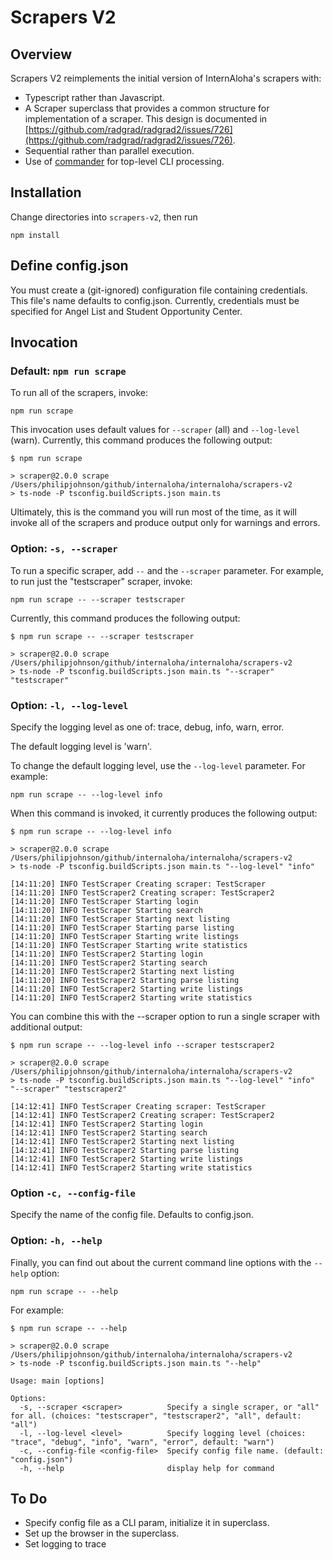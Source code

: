 # Scrapers V2

## Overview

Scrapers V2 reimplements the initial version of InternAloha's scrapers with:

  * Typescript rather than Javascript.
  * A Scraper superclass that provides a common structure for implementation of a scraper. This design is documented in [https://github.com/radgrad/radgrad2/issues/726](https://github.com/radgrad/radgrad2/issues/726).
  * Sequential rather than parallel execution.
  * Use of [commander](https://www.npmjs.com/package/commander) for top-level CLI processing.

## Installation

Change directories into `scrapers-v2`, then run

```
npm install
```

## Define config.json

You must create a (git-ignored) configuration file containing credentials. This file's name defaults to config.json. Currently, credentials must be specified for Angel List and Student Opportunity Center.

## Invocation

### Default: `npm run scrape`

To run all of the scrapers, invoke:

```
npm run scrape
```

This invocation uses default values for `--scraper` (all) and `--log-level` (warn).  Currently, this command produces the following output:

```
$ npm run scrape

> scraper@2.0.0 scrape /Users/philipjohnson/github/internaloha/internaloha/scrapers-v2
> ts-node -P tsconfig.buildScripts.json main.ts
```

Ultimately, this is the command you will run most of the time, as it will invoke all of the scrapers and produce output only for warnings and errors.

### Option: `-s, --scraper`

To run a specific scraper, add `--` and the `--scraper` parameter. For example, to run just the "testscraper" scraper, invoke:

```
npm run scrape -- --scraper testscraper
```

Currently, this command produces the following output:

```
$ npm run scrape -- --scraper testscraper

> scraper@2.0.0 scrape /Users/philipjohnson/github/internaloha/internaloha/scrapers-v2
> ts-node -P tsconfig.buildScripts.json main.ts "--scraper" "testscraper"
```

### Option: `-l, --log-level`

Specify the logging level as one of: trace, debug, info, warn, error.

The default logging level is 'warn'.

To change the default logging level, use the `--log-level` parameter. For example:

```
npm run scrape -- --log-level info
```

When this command is invoked, it currently produces the following output:

```
$ npm run scrape -- --log-level info

> scraper@2.0.0 scrape /Users/philipjohnson/github/internaloha/internaloha/scrapers-v2
> ts-node -P tsconfig.buildScripts.json main.ts "--log-level" "info"

[14:11:20] INFO TestScraper Creating scraper: TestScraper
[14:11:20] INFO TestScraper2 Creating scraper: TestScraper2
[14:11:20] INFO TestScraper Starting login
[14:11:20] INFO TestScraper Starting search
[14:11:20] INFO TestScraper Starting next listing
[14:11:20] INFO TestScraper Starting parse listing
[14:11:20] INFO TestScraper Starting write listings
[14:11:20] INFO TestScraper Starting write statistics
[14:11:20] INFO TestScraper2 Starting login
[14:11:20] INFO TestScraper2 Starting search
[14:11:20] INFO TestScraper2 Starting next listing
[14:11:20] INFO TestScraper2 Starting parse listing
[14:11:20] INFO TestScraper2 Starting write listings
[14:11:20] INFO TestScraper2 Starting write statistics
```

You can combine this with the --scraper option to run a single scraper with additional output:

```
$ npm run scrape -- --log-level info --scraper testscraper2

> scraper@2.0.0 scrape /Users/philipjohnson/github/internaloha/internaloha/scrapers-v2
> ts-node -P tsconfig.buildScripts.json main.ts "--log-level" "info" "--scraper" "testscraper2"

[14:12:41] INFO TestScraper Creating scraper: TestScraper
[14:12:41] INFO TestScraper2 Creating scraper: TestScraper2
[14:12:41] INFO TestScraper2 Starting login
[14:12:41] INFO TestScraper2 Starting search
[14:12:41] INFO TestScraper2 Starting next listing
[14:12:41] INFO TestScraper2 Starting parse listing
[14:12:41] INFO TestScraper2 Starting write listings
[14:12:41] INFO TestScraper2 Starting write statistics
```

### Option `-c, --config-file`

Specify the name of the config file. Defaults to config.json.

### Option: `-h, --help`

Finally, you can find out about the current command line options with the `--help` option:

```
npm run scrape -- --help
```

For example:

```
$ npm run scrape -- --help

> scraper@2.0.0 scrape /Users/philipjohnson/github/internaloha/internaloha/scrapers-v2
> ts-node -P tsconfig.buildScripts.json main.ts "--help"

Usage: main [options]

Options:
  -s, --scraper <scraper>          Specify a single scraper, or "all" for all. (choices: "testscraper", "testscraper2", "all", default: "all")
  -l, --log-level <level>          Specify logging level (choices: "trace", "debug", "info", "warn", "error", default: "warn")
  -c, --config-file <config-file>  Specify config file name. (default: "config.json")
  -h, --help                       display help for command
```

## To Do

* Specify config file as a CLI param, initialize it in superclass.
* Set up the browser in the superclass.
* Set logging to trace




